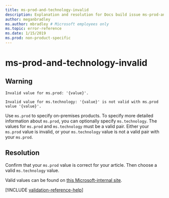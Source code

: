 ```yaml
---
title: ms-prod-and-technology-invalid
description: Explanation and resolution for Docs build issue ms-prod-and-technology-invalid
author: meganbradley
ms.author: mbradley # Microsoft employees only
ms.topic: error-reference
ms.date: 1/15/2019
ms.prod: non-product-specific
---
```

# ms-prod-and-technology-invalid

## Warning

`Invalid value for ms.prod: '{value}'.`

`Invalid value for ms.technology: '{value}' is not valid with ms.prod value '{value}'.`

Use `ms.prod` to specify on-premises products. To specify more detailed information about `ms.prod`, you can optionally specify `ms.technology`. The values for `ms.prod` and `ms.technology` must be a valid pair. Either your `ms.prod` value is invalid, or your `ms.technology` value is not a valid pair with your `ms.prod`.

## Resolution

Confirm that your `ms.prod` value is correct for your article. Then choose a valid `ms.technology` value.

Valid values can be found on [this Microsoft-internal site](https://docsmetadatatool.azurewebsites.net/allowlists).

<!--make sure to add this file to your includes folder and verify the path-->
[!INCLUDE [validation-reference-help](includes/validation-reference-help.md)]
